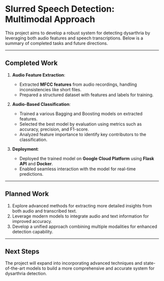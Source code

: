 # Slurred Speech Detection: Multimodal Approach

This project aims to develop a robust system for detecting dysarthria by leveraging both audio features and speech transcriptions. Below is a summary of completed tasks and future directions.

---

## **Completed Work**

1. **Audio Feature Extraction**:
   - Extracted **MFCC features** from audio recordings, handling inconsistencies like short files.
   - Prepared a structured dataset with features and labels for training.

2. **Audio-Based Classification**:
   - Trained a various Bagging and Boosting models on extracted features.
   - Selected the best model by evaluation using metrics such as accuracy, precision, and F1-score.
   - Analyzed feature importance to identify key contributors to the classification.

3. **Deployment**:
   - Deployed the trained model on **Google Cloud Platform** using **Flask API** and **Docker**.
   - Enabled seamless interaction with the model for real-time predictions.

---

## **Planned Work**

1. Explore advanced methods for extracting more detailed insights from both audio and transcribed text.
2. Leverage modern models to integrate audio and text information for improved accuracy.
3. Develop a unified approach combining multiple modalities for enhanced detection capability.

---

## **Next Steps**
The project will expand into incorporating advanced techniques and state-of-the-art models to build a more comprehensive and accurate system for dysarthria detection.
